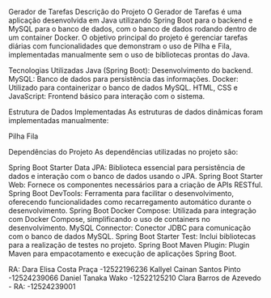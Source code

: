 Gerador de Tarefas
Descrição do Projeto
O Gerador de Tarefas é uma aplicação desenvolvida em Java utilizando Spring Boot para o backend e MySQL para o banco de dados, com o banco de dados rodando dentro de um container Docker. O objetivo principal do projeto é gerenciar tarefas diárias com funcionalidades que demonstram o uso de Pilha e Fila, implementadas manualmente sem o uso de bibliotecas prontas do Java.


Tecnologias Utilizadas
Java (Spring Boot): Desenvolvimento do backend.
MySQL: Banco de dados para persistência das informações.
Docker: Utilizado para containerizar o banco de dados MySQL.
HTML, CSS e JavaScript: Frontend básico para interação com o sistema.



Estrutura de Dados Implementadas
As estruturas de dados dinâmicas foram implementadas manualmente:

Pilha
Fila

Dependências do Projeto
As dependências utilizadas no projeto são:

Spring Boot Starter Data JPA: Biblioteca essencial para persistência de dados e interação com o banco de dados usando o JPA.
Spring Boot Starter Web: Fornece os componentes necessários para a criação de APIs RESTful.
Spring Boot DevTools: Ferramenta para facilitar o desenvolvimento, oferecendo funcionalidades como recarregamento automático durante o desenvolvimento.
Spring Boot Docker Compose: Utilizada para integração com Docker Compose, simplificando o uso de containers no desenvolvimento.
MySQL Connector: Conector JDBC para comunicação com o banco de dados MySQL.
Spring Boot Starter Test: Inclui bibliotecas para a realização de testes no projeto.
Spring Boot Maven Plugin: Plugin Maven para empacotamento e execução de aplicações Spring Boot.

RA:
Dara Elisa Costa Praça 
-12522196236
Kallyel Cainan Santos Pinto -12524239066
Daniel Tanaka Wako
-12522125210
Clara Barros de Azevedo - RA: -12524239001
